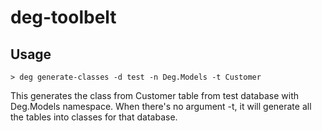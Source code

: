 # deg-toolbelt

## Usage

```
> deg generate-classes -d test -n Deg.Models -t Customer
```

This generates the class from Customer table from test database with Deg.Models namespace. When there's no argument -t, it will generate all the tables into classes for that database.
